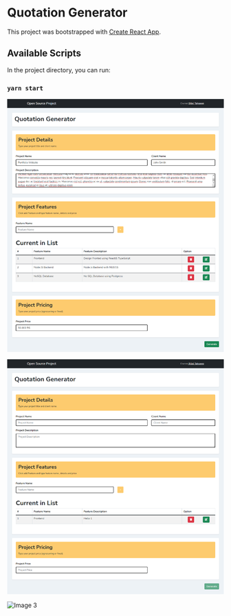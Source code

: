 # Quotation Generator

This project was bootstrapped with [Create React App](https://github.com/facebook/create-react-app).

## Available Scripts

In the project directory, you can run:

### `yarn start`

![Image 1 ](images/0003.png)

![Image 2 ](images/0002.png)

![Image 3 ](images/0001.png)





